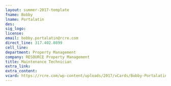 ```yaml
---
layout: summer-2017-template 
fname: Bobby
lname: Portalatin
des: 
sig_logo: 
license: 
email: bobby.portalatin@rcre.com
direct_line: 317.402.0899
cell_line: 
department: Property Management
company: RESOURCE Property Management
title: Maintenance Technician
extra_link: 
extra_content: 
vcard: https://rcre.com/wp-content/uploads/2017/vCards/Bobby-Portalatin.vcf
---
```

